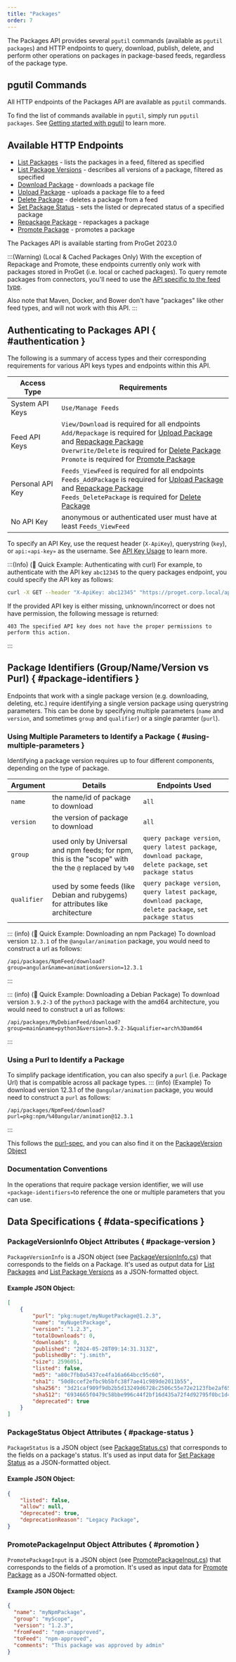 ```yaml
---
title: "Packages"
order: 7
---
```


The Packages API provides several `pgutil` commands (available as `pgutil packages`) and HTTP endpoints to query, download, publish, delete, and perform other operations on packages in package-based feeds, regardless of the package type.

## pgutil Commands

All HTTP endpoints of the Packages API are available as `pgutil` commands. 

To find the list of commands available in `pgutil`, simply run `pgutil packages`. See [Getting started with pgutil](/docs/proget/api/pgutil) to learn more.

## Available HTTP Endpoints

* [List Packages](/docs/proget/api/packages/proget-api-packages-list) - lists the packages in a feed,  filtered as specified
* [List Package Versions](/docs/proget/api/packages/proget-api-packages-list-versions) - describes all versions of a package, filtered as specified
* [Download Package](/docs/proget/api/packages/proget-api-packages-download) - downloads a package file
* [Upload Package](/docs/proget/api/packages/proget-api-packages-upload) - uploads a package file to a feed
* [Delete Package](/docs/proget/api/packages/proget-api-packages-delete) - deletes a package from a feed
* [Set Package Status](/docs/proget/api/packages/proget-api-packages-status) - sets the listed or deprecated status of a specified package
* [Repackage Package](/docs/proget/api/packages/proget-api-packages-repackage) - repackages a package
* [Promote Package](/docs/proget/api/packages/proget-api-packages-promote) - promotes a package

The Packages API is available starting from ProGet 2023.0

:::(Warning) (Local & Cached Packages Only)
With the exception of Repackage and Promote, these endpoints currently only work with packages stored in ProGet (i.e. local or cached packages). To query remote packages from connectors, you'll need to use the [API specific to the feed type](/docs/proget/api).

Also note that Maven, Docker, and Bower don't have "packages" like other feed types, and will not work with this API.
:::

## Authenticating to Packages API { #authentication }

The following is a summary of access types and their corresponding requirements for various API keys types and endpoints within this API.

| Access Type | Requirements |
| --- | --- |
| System API Keys | `Use/Manage Feeds`  
| Feed API Keys | `View/Download` is required for all endpoints<br/>`Add/Repackage` is required for [Upload Package](/docs/proget/api/packages/proget-api-packages-upload) and [Repackage Package](/docs/proget/api/packages/proget-api-packages-repackage)<br/>`Overwrite/Delete` is required for [Delete Package](/docs/proget/api/packages/proget-api-packages-delete)<br/>`Promote` is required for [Promote Package](/docs/proget/api/packages/proget-api-packages-promote)
| Personal API Key | `Feeds_ViewFeed` is required for all endpoints<br/>`Feeds_AddPackage` is required for [Upload Package](/docs/proget/api/packages/proget-api-packages-upload) and [Repackage Package](/docs/proget/api/packages/proget-api-packages-repackage)<br/>`Feeds_DeletePackage` is required for [Delete Package](/docs/proget/api/packages/proget-api-packages-delete)
| No API Key | anonymous or authenticated user must have at least `Feeds_ViewFeed`

To specify an API Key, use the request header (`X-ApiKey`), querystring (`key`), or `api:«api-key»` as the username. See [API Key Usage](/docs/proget/api/apikeys#using-api-keys) to learn more.

:::(Info) (🚀 Quick Example: Authenticating with curl)
For example, to authenticate with the API key `abc12345`  to the query packages endpoint, you could specify the API key as follows:

```bash
curl -X GET --header "X-ApiKey: abc12345" "https://proget.corp.local/api/packages/MyNugetFeed/versions"
```

If the provided API key is either missing, unknown/incorrect or does not have permission, the following message is returned:

```plaintext
403 The specified API key does not have the proper permissions to perform this action.
```
:::

## Package Identifiers (Group/Name/Version vs Purl) { #package-identifiers }

Endpoints that work with a single package version (e.g. downloading, deleting, etc.) require identifying a single version package using querystring parameters. This can be done by specifying multiple parameters (`name` and `version`, and sometimes `group` and `qualifier`) or a single paramter (`purl`).

### Using Multiple Parameters to Identify a Package { #using-multiple-parameters }
Identifying a package version requires up to four different components, depending on the type of package. 

| Argument | Details | Endpoints Used |
| --- | --- | --- |
|`name`| the name/id of package to download | `all`
|`version`| the version of package to download | `all`
|`group`| used only by Universal and npm feeds; for npm, this is the "scope" with the the `@` replaced by `%40` | `query package version`, `query latest package`, `download package`, `delete package`, `set package status`
|`qualifier`| used by some feeds (like Debian and rubygems) for attributes like architecture |`query package version`, `query latest package`, `download package`, `delete package`, `set package status`

::: (info) (🚀 Quick Example: Downloading an npm Package)
To download version `12.3.1` of the `@angular/animation` package, you would need to construct a url as follows:

```plaintext
/api/packages/NpmFeed/download?group=angular&name=animation&version=12.3.1
```
:::

::: (info) (🚀 Quick Example: Downloading a Debian Package)
To download version `3.9.2-3` of the `python3` package with the amd64 architecture, you would need to construct a url as follows:

```plaintext
/api/packages/MyDebianFeed/download?group=main&name=python3&version=3.9.2-3&qualifier=arch%3Damd64
 ```
:::

### Using a Purl to Identify a Package
To simplify package identification, you can also specify a `purl` (i.e. Package Url) that is compatible across all package types.
::: (info) (Example)
To download version 12.3.1 of the `@angular/animation` package, you would need to construct a `purl` as follows:

```plaintext
/api/packages/NpmFeed/download?purl=pkg:npm/%40angular/animation@12.3.1
```
:::

This follows the [purl-spec](https://github.com/package-url/purl-spec), and you can also find it on the [PackageVersion Object](#package-version)

### Documentation Conventions
In the operations that require package version identifier, we will use `«package-identifiers»`to reference the one or multiple parameters that you can use.

## Data Specifications { #data-specifications }

### PackageVersionInfo Object Attributes { #package-version }

`PackageVersionInfo` is a JSON object (see [PackageVersionInfo.cs](https://github.com/Inedo/pgutil/blob/thousand/Inedo.ProGet/PackageVersionInfo.cs)) that corresponds to the fields on a Package. It's used as output data for [List Packages](/docs/proget/api/packages/proget-api-packages-list) and [List Package Versions](/docs/proget/api/packages/proget-api-packages-list-versions) as a JSON-formatted object.

#### Example JSON Object:
```json
[
    {
        "purl": "pkg:nuget/myNugetPackage@1.2.3",
        "name": "myNugetPackage",
        "version": "1.2.3",
        "totalDownloads": 0,
        "downloads": 0,
        "published": "2024-05-28T09:14:31.313Z",
        "publishedBy": "j.smith",
        "size": 2596051,
        "listed": false,
        "md5": "a80c7fb0a5437ce4fa16a664bcc95c60",
        "sha1": "50d8ccef2efbc9b5bfc38f7ae41c989de2011b55",
        "sha256": "3d21caf909f9db2b5d13249d6728c2506c55e72e2123fbe2af65a056c0a0bf9d",
        "sha512": "6934665f0479c58bbe996c44f2bf16d435a72f4d92795f0bc1d40cb0b234jh3jc...",
        "deprecated": true
    }
]
```

### PackageStatus Object Attributes { #package-status }

`PackageStatus` is a JSON object (see [PackageStatus.cs](https://github.com/Inedo/pgutil/blob/thousand/Inedo.ProGet/PackageStatus.cs)) that corresponds to the fields on a package's status. It's used as input data for [Set Package Status](/docs/proget/api/packages/proget-api-packages-status) as a JSON-formatted object.

#### Example JSON Object:
```json
{
    "listed": false,
    "allow": null, 
    "deprecated": true,
    "deprecationReason": "Legacy Package",
}
```

### PromotePackageInput Object Attributes { #promotion }

`PromotePackageInput` is a JSON object (see [PromotePackageInput.cs](https://github.com/Inedo/pgutil/blob/thousand/Inedo.ProGet/PromotePackageInput.cs)) that corresponds to the fields of a promotion. It's used as input data for [Promote Package](/docs/proget/api/packages/proget-api-packages-promote) as a JSON-formatted object.

#### Example JSON Object:
```json
{
  "name": "myNpmPackage",
  "group": "myScope",
  "version": "1.2.3",
  "fromFeed": "npm-unapproved",
  "toFeed": "npm-approved",
  "comments": "This package was approved by admin"
}
```